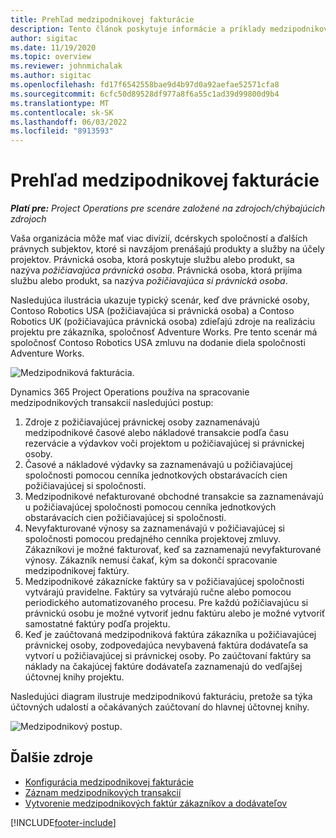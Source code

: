 ```yaml
---
title: Prehľad medzipodnikovej fakturácie
description: Tento článok poskytuje informácie a príklady medzipodnikovej fakturácie pre projekty.
author: sigitac
ms.date: 11/19/2020
ms.topic: overview
ms.reviewer: johnmichalak
ms.author: sigitac
ms.openlocfilehash: fd17f6542558bae9d4b97d0a92aefae52571cfa8
ms.sourcegitcommit: 6cfc50d89528df977a8f6a55c1ad39d99800d9b4
ms.translationtype: MT
ms.contentlocale: sk-SK
ms.lasthandoff: 06/03/2022
ms.locfileid: "8913593"
---
```

# <a name="intercompany-invoicing-overview"></a>Prehľad medzipodnikovej fakturácie

_**Platí pre:** Project Operations pre scenáre založené na zdrojoch/chýbajúcich zdrojoch_

Vaša organizácia môže mať viac divízií, dcérskych spoločností a ďalších právnych subjektov, ktoré si navzájom prenášajú produkty a služby na účely projektov. Právnická osoba, ktorá poskytuje službu alebo produkt, sa nazýva *požičiavajúca právnická osoba*. Právnická osoba, ktorá prijíma službu alebo produkt, sa nazýva *požičiavajúca si právnická osoba*.

Nasledujúca ilustrácia ukazuje typický scenár, keď dve právnické osoby, Contoso Robotics USA (požičiavajúca si právnická osoba) a Contoso Robotics UK (požičiavajúca právnická osoba) zdieľajú zdroje na realizáciu projektu pre zákazníka, spoločnosť Adventure Works. Pre tento scenár má spoločnosť Contoso Robotics USA zmluvu na dodanie diela spoločnosti Adventure Works.

![Medzipodniková fakturácia.](./media/IntercompanyScenario.png) 

Dynamics 365 Project Operations používa na spracovanie medzipodnikových transakcií nasledujúci postup:

1. Zdroje z požičiavajúcej právnickej osoby zaznamenávajú medzipodnikové časové alebo nákladové transakcie podľa času rezervácie a výdavkov voči projektom u požičiavajúcej si právnickej osoby.
2. Časové a nákladové výdavky sa zaznamenávajú u požičiavajúcej spoločnosti pomocou cenníka jednotkových obstarávacích cien požičiavajúcej si spoločnosti.
3. Medzipodnikové nefakturované obchodné transakcie sa zaznamenávajú u požičiavajúcej spoločnosti pomocou cenníka jednotkových obstarávacích cien požičiavajúcej si spoločnosti.
4. Nevyfakturované výnosy sa zaznamenávajú v požičiavajúcej si spoločnosti pomocou predajného cenníka projektovej zmluvy. Zákazníkovi je možné fakturovať, keď sa zaznamenajú nevyfakturované výnosy. Zákazník nemusí čakať, kým sa dokončí spracovanie medzipodnikovej faktúry.
5. Medzipodnikové zákaznícke faktúry sa v požičiavajúcej spoločnosti vytvárajú pravidelne. Faktúry sa vytvárajú ručne alebo pomocou periodického automatizovaného procesu. Pre každú požičiavajúcu si právnickú osobu je možné vytvoriť jednu faktúru alebo je možné vytvoriť samostatné faktúry podľa projektu.
6. Keď je zaúčtovaná medzipodniková faktúra zákazníka u požičiavajúcej právnickej osoby, zodpovedajúca nevybavená faktúra dodávateľa sa vytvorí u požičiavajúcej si právnickej osoby. Po zaúčtovaní faktúry sa náklady na čakajúcej faktúre dodávateľa zaznamenajú do vedľajšej účtovnej knihy projektu.

Nasledujúci diagram ilustruje medzipodnikovú fakturáciu, pretože sa týka účtovných udalostí a očakávaných zaúčtovaní do hlavnej účtovnej knihy.

![Medzipodnikový postup.](./media/IntercompanyFlow.png)

## <a name="additional-resources"></a>Ďalšie zdroje

- [Konfigurácia medzipodnikovej fakturácie](configure-intercompany-invoicing.md)
- [Záznam medzipodnikových transakcií](create-intercompany-transactions.md)
- [Vytvorenie medzipodnikových faktúr zákazníkov a dodávateľov](create-intercompany-customer-vendor-invoices.md)


[!INCLUDE[footer-include](../includes/footer-banner.md)]